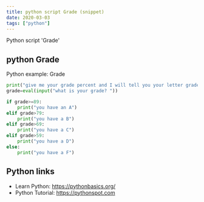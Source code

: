 ```yaml
---
title: python script Grade (snippet)
date: 2020-03-03
tags: ["python"]
---
```

Python script 'Grade'


## python Grade

Python example: Grade

```python
print("give me your grade percent and I will tell you your letter grade")
grade=eval(input("what is your grade? "))

if grade>=89:
    print("you have an A")
elif grade>79:
    print("you have a B")
elif grade>69:
    print("you have a C")
elif grade>59:
    print("you have a D")
else:
    print("you have a F")

```

## Python links

- Learn Python: https://pythonbasics.org/
- Python Tutorial: https://pythonspot.com
